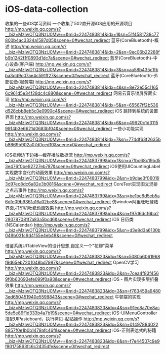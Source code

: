 # iOS-data-collection
收集的一些iOS学习资料
一个收集了502款开源iOS应用的开源项目
http://mp.weixin.qq.com/s?__biz=MzIwOTQ3NzU0Mw==&mid=2247483814&idx=1&sn=51f4581738c77800b4ac3324a1587d05&scene=0#wechat_redirect
 蓝牙(CoreBluetooth)-概述 
http://mp.weixin.qq.com/s?__biz=MzIwOTQ3NzU0Mw==&mid=2247483814&idx=2&sn=9ec06b22288fb9b1242f1f0893d1dc7a&scene=0#wechat_redirect
 蓝牙(CoreBluetooth)-中心设备(客户端) 
http://mp.weixin.qq.com/s?__biz=MzIwOTQ3NzU0Mw==&mid=2247483814&idx=3&sn=aa58b435c1fbba3dd9c07ae4c591ff27&scene=0#wechat_redirect
 蓝牙(CoreBluetooth)-外部设备(服务端) 
http://mp.weixin.qq.com/s?__biz=MzIwOTQ3NzU0Mw==&mid=2247483814&idx=4&sn=8e72e55c11656c961d5e34f28dc4c880&scene=0#wechat_redirect
 网易云音乐锁屏界面实现 
http://mp.weixin.qq.com/s?__biz=MzIwOTQ3NzU0Mw==&mid=2247483814&idx=5&sn=65567ff2b536d528cbb8eb5c0e0990c4&scene=0#wechat_redirect
iOS 跳转到系统的设置界面
http://mp.weixin.qq.com/s?__biz=MzIwOTQ3NzU0Mw==&mid=2247483814&idx=6&sn=49620c1d31159914b3e6621d0683bf04&scene=0#wechat_redirect
一些小功能实现
http://mp.weixin.qq.com/s?__biz=MzIwOTQ3NzU0Mw==&mid=2247483814&idx=7&sn=774df63f2635bb8669b902a07d0ced10&scene=0#wechat_redirect

iOS视频边下边播—缓存播放数据流 
http://mp.weixin.qq.com/s?__biz=MzIwOTQ3NzU0Mw==&mid=2247483799&idx=1&sn=a7fbc68c19bd53e476f0be92727eb787&scene=0#wechat_redirect
iOS使用UICountingLabel实现数字变化的动画效果
http://mp.weixin.qq.com/s?__biz=MzIwOTQ3NzU0Mw==&mid=2247483799&idx=2&sn=b9dae3f060193d97ec8dc6a82e3b0816&scene=0#wechat_redirect
CoreText实现图文混排之点击事件
http://mp.weixin.qq.com/s?__biz=MzIwOTQ3NzU0Mw==&mid=2247483799&idx=3&sn=be1bc6d5eb5a6dfe09b9361a16a02be8&scene=0#wechat_redirect
仿window阿里旺旺登陆界面,打印机吐纸动画效果
http://mp.weixin.qq.com/s?__biz=MzIwOTQ3NzU0Mw==&mid=2247483799&idx=4&sn=f97d6dcf6ba2280787081f7a83a5bcd6&scene=0#wechat_redirect
iOS 日历类(NSCalendar) 
http://mp.weixin.qq.com/s?__biz=MzIwOTQ3NzU0Mw==&mid=2247483799&idx=5&sn=d3e8d3a6130b049b031c9d4155e4eb48&scene=0#wechat_redirect

借鉴系统UITableView的设计思想,自定义一个"花瓣"菜单
http://mp.weixin.qq.com/s?__biz=MzIwOTQ3NzU0Mw==&mid=2247483823&idx=1&sn=5080a6061968f9d65eb7201048bd7987&scene=0#wechat_redirect
OpenCV学习 
http://mp.weixin.qq.com/s?__biz=MzIwOTQ3NzU0Mw==&mid=2247483823&idx=2&sn=7cea4f83f4569f0b60693efe099f0a93&scene=0#wechat_redirect
iOS - 图片实现多层折叠效果
http://mp.weixin.qq.com/s?__biz=MzIwOTQ3NzU0Mw==&mid=2247483823&idx=3&sn=f763459a94803ed650451940e5598843&scene=0#wechat_redirect
牛顿摆的实现
http://mp.weixin.qq.com/s?__biz=MzIwOTQ3NzU0Mw==&mid=2247483823&idx=4&sn=91ec8a70e8ac5de5e89f1d333b4a7b19&scene=0#wechat_redirect
iOS-UIMenuController搭配UIPasteboard，执行拷贝-黏贴操作
http://mp.weixin.qq.com/s?__biz=MzIwOTQ3NzU0Mw==&mid=2247483823&idx=5&sn=014978840228857f0e1b0b1479afc46f&scene=0#wechat_redirect
iOS-正则表达式的秘籍
http://mp.weixin.qq.com/s?__biz=MzIwOTQ3NzU0Mw==&mid=2247483823&idx=6&sn=f7e44507c9e9f80175863fc6c2435dfe&scene=0#wechat_redirect
